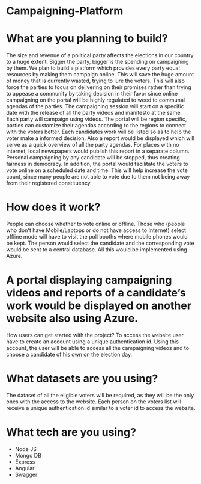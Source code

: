 # Campaigning-Platform

# What are you planning to build?
The size and revenue of a political party affects the elections in our country to a huge extent. Bigger the party, bigger is the spending on campaigning by them. We plan to build a platform which provides every party equal resources by making them campaign online. This will save the huge amount of money that is currently wasted, trying to lure the voters. This will also force the parties to focus on delivering on their promises rather than trying to appease a community by taking decision in their favor since online campaigning on the portal will be highly regulated to weed to communal agendas of the parties.
The campaigning session will start on a specific date with the release of all the party videos and manifesto at the same. Each party will campaign using videos. The portal will be region specific, parties can customize their agendas according to the regions to connect with the voters better. Each candidates work will be listed so as to help the voter make a informed decision.
Also a report would be displayed which will serve as a quick overview of all the party agendas. For places with no internet, local newspapers would publish this report in a separate column. 
Personal campaigning by any candidate will be stopped, thus creating fairness in democracy. 
In addition, the portal would facilitate the voters to vote online on a scheduled date and time. This will help increase the vote count, since many people are not able to vote due to them not being away from their registered constituency.

# How does it work?
People can choose whether to vote online or offline. Those who (people who don't have Mobile/Laptops or do not have access to Internet) select offline mode will have to visit the poll booths where mobile phones would be kept. The person would select the candidate and the corresponding vote would be sent to a central database. All this would be implemented using Azure.
  
# A portal displaying campaigning videos and reports of a candidate’s work would be displayed on another website also using Azure. 
How users can get started with the project?
To access the website user have to create an account using a unique authentication id. Using this account, the user will be able to access all the campaigning videos and to choose a candidate of his own on the election day.

# What datasets are you using?
The dataset of all the eligible voters will be required, as they will be the only ones with the access to the website. Each person on the voters list will receive a unique authentication id similar to a voter id to access the website.

# What tech are you using?
* Node JS 
* Mongo DB
* Express
* Angular 
* Swagger



